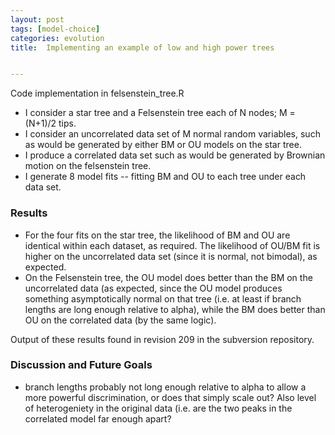 ```yaml
---
layout: post
tags: [model-choice]
categories: evolution
title:  Implementing an example of low and high power trees


---
```







Code implementation in felsenstein\_tree.R

-   I consider a star tree and a Felsenstein tree each of N nodes; M =
    (N+1)/2 tips.
-   I consider an uncorrelated data set of M normal random variables,
    such as would be generated by either BM or OU models on the star
    tree.
-   I produce a correlated data set such as would be generated by
    Brownian motion on the felsenstein tree.
-   I generate 8 model fits -- fitting BM and OU to each tree under each
    data set.

### Results

-   For the four fits on the star tree, the likelihood of BM and OU are
    identical within each dataset, as required. The likelihood of OU/BM
    fit is higher on the uncorrelated data set (since it is normal, not
    bimodal), as expected.
-   On the Felsenstein tree, the OU model does better than the BM on the
    uncorrelated data (as expected, since the OU model produces
    something asymptotically normal on that tree (i.e. at least if
    branch lengths are long enough relative to alpha), while the BM does
    better than OU on the correlated data (by the same logic).

Output of these results found in revision 209 in the subversion
repository.

### Discussion and Future Goals

-   branch lengths probably not long enough relative to alpha to allow a
    more powerful discrimination, or does that simply scale out? Also
    level of heterogeniety in the original data (i.e. are the two peaks
    in the correlated model far enough apart?

